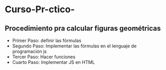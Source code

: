 # Curso-Pr-ctico-

## Procedimiento pra calcular figuras geométricas

- Primer Paso: definir las fórmulas
- Segundo Paso: Implementar las fórmulas en el lenguaje de programación js
- Tercer Paso: Hacer funciones
- Cuarto Paso: Implementar JS en HTML